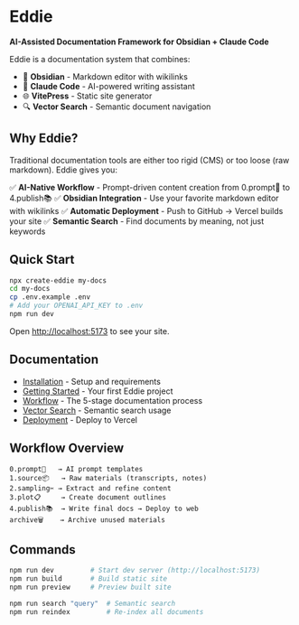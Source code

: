 # Eddie

**AI-Assisted Documentation Framework for Obsidian + Claude Code**

Eddie is a documentation system that combines:
- 📝 **Obsidian** - Markdown editor with wikilinks
- 🤖 **Claude Code** - AI-powered writing assistant
- 🌐 **VitePress** - Static site generator
- 🔍 **Vector Search** - Semantic document navigation

## Why Eddie?

Traditional documentation tools are either too rigid (CMS) or too loose (raw markdown). Eddie gives you:

✅ **AI-Native Workflow** - Prompt-driven content creation from 0.prompt🤖 to 4.publish📚
✅ **Obsidian Integration** - Use your favorite markdown editor with wikilinks
✅ **Automatic Deployment** - Push to GitHub → Vercel builds your site
✅ **Semantic Search** - Find documents by meaning, not just keywords

## Quick Start

```bash
npx create-eddie my-docs
cd my-docs
cp .env.example .env
# Add your OPENAI_API_KEY to .env
npm run dev
```

Open [http://localhost:5173](http://localhost:5173) to see your site.

## Documentation

- [Installation](./installation.md) - Setup and requirements
- [Getting Started](./getting-started.md) - Your first Eddie project
- [Workflow](./workflow.md) - The 5-stage documentation process
- [Vector Search](./vector-search.md) - Semantic search usage
- [Deployment](./deployment.md) - Deploy to Vercel

## Workflow Overview

```
0.prompt🤖   → AI prompt templates
1.source📦   → Raw materials (transcripts, notes)
2.sampling✂️ → Extract and refine content
3.plot📋     → Create document outlines
4.publish📚  → Write final docs → Deploy to web
archive🗑️    → Archive unused materials
```

## Commands

```bash
npm run dev         # Start dev server (http://localhost:5173)
npm run build       # Build static site
npm run preview     # Preview built site

npm run search "query"  # Semantic search
npm run reindex         # Re-index all documents
```
